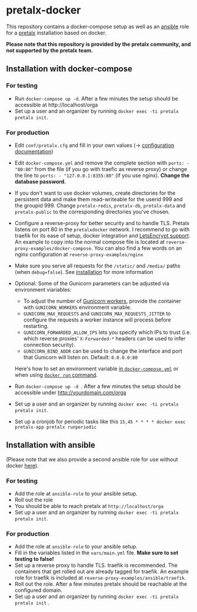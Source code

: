 # pretalx-docker

This repository contains a docker-compose setup as well as an [ansible](https://docs.ansible.com) role for a
[pretalx](https://github.com/pretalx/pretalx) installation based on docker.

**Please note that this repository is provided by the pretalx community, and not supported by the pretalx team.**

## Installation with docker-compose

### For testing

* Run ``docker-compose up -d``. After a few minutes the setup should be accessible at http://localhost/orga
* Set up a user and an organizer by running ``docker exec -ti pretalx pretalx init``.

### For production

* Edit ``conf/pretalx.cfg`` and fill in your own values (→ [configuration
  documentation](https://docs.pretalx.org/en/latest/administrator/configure.html))
* Edit ``docker-compose.yml`` and remove the complete section with ``ports: - "80:80"`` from the file (if you go with
  traefic as reverse proxy) or change the line to ``ports: - "127.0.0.1:8355:80"`` (if you use nginx). **Change the
  database password.**
* If you don't want to use docker volumes, create directories for the persistent data and make them read-writeable for
  the userid 999 and the groupid 999. Change ``pretalx-redis``, ``pretalx-db``, ``pretalx-data`` and ``pretalx-public`` to the corresponding
  directories you've chosen.
* Configure a reverse-proxy for better security and to handle TLS. Pretalx listens on port 80 in the ``pretalxdocker``
  network. I recommend to go with traefik for its ease of setup, docker integration and [LetsEncrypt
  support](https://docs.traefik.io/user-guide/docker-and-lets-encrypt/). An example to copy into the normal compose file
  is located at ``reverse-proxy-examples/docker-compose``. You can also find a few words on an nginx configuration at
  ``reverse-proxy-examples/nginx``
* Make sure you serve all requests for the `/static/` and `/media/` paths (when `debug=false`). See [installation](https://docs.pretalx.org/administrator/installation/#step-7-ssl) for more information
* Optional: Some of the Gunicorn parameters can be adjusted via environment viariables:
  * To adjust the number of [Gunicorn workers](https://docs.gunicorn.org/en/stable/settings.html#workers), provide
  the container with `GUNICORN_WORKERS` environment variable.
  * `GUNICORN_MAX_REQUESTS` and `GUNICORN_MAX_REQUESTS_JITTER` to configure the requests a worker instance will process before restarting.
  * `GUNICORN_FORWARDED_ALLOW_IPS` lets you specify which IPs to trust (i.e. which reverse proxies' `X-Forwarded-*` headers can be used to infer connection security). 
  * `GUNICORN_BIND_ADDR` can be used to change the interface and port that Gunicorn will listen on. Default: `0.0.0.0:80`
  
  Here's how to set an environment variable [in
  `docker-compose.yml`](https://docs.docker.com/compose/environment-variables/set-environment-variables/)
  or when using [`docker run` command](https://docs.docker.com/engine/reference/run/#env-environment-variables).
* Run ``docker-compose up -d ``. After a few minutes the setup should be accessible under http://yourdomain.com/orga
* Set up a user and an organizer by running ``docker exec -ti pretalx pretalx init``.
* Set up a cronjob for periodic tasks like this ``15,45 * * * * docker exec pretalx-app pretalx runperiodic``


## Installation with ansible

(Please note that we also provide a second ansible role for use without docker
[here](https://github.com/pretalx/ansible-pretalx/)).

### For testing

* Add the role at ``ansible-role`` to your ansible setup.
* Roll out the role
* You should be able to reach pretalx at ``http://localhost/orga``
* Set up a user and an organizer by running ``docker exec -ti pretalx pretalx init``.

### For production

* Add the role at ``ansible-role`` to your ansible setup.
* Fill in the variables listed in the ``vars/main.yml`` file. **Make sure to set testing to false!**
* Set up a reverse proxy to handle TLS. traefik is recommended. The containers that get rolled out are already tagged
  for traefik. An example role for traefik is included at ``reverse-proxy-examples/ansible/traefik``.
* Roll out the role. After a few minutes pretalx should be reachable at the configured domain.
* Set up a user and an organizer by running ``docker exec -ti pretalx pretalx init`` .
